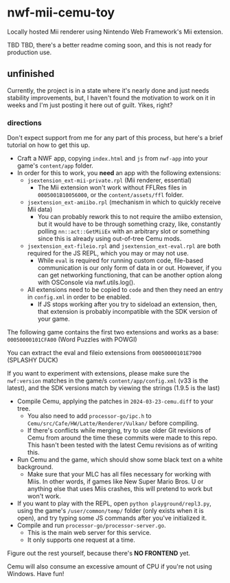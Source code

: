 # nwf-mii-cemu-toy
Locally hosted Mii renderer using Nintendo Web Framework's Mii extension.

TBD TBD, there's a better readme coming soon, and this is not ready for production use.
## unfinished
Currently, the project is in a state where it's nearly done and just needs stability improvements, but, I haven't found the motivation to work on it in weeks and I'm just posting it here out of guilt. Yikes, right?
### directions
Don't expect support from me for any part of this process, but here's a brief tutorial on how to get this up.
* Craft a NWF app, copying `index.html` and `js` from `nwf-app` into your game's `content/app` folder.
* In order for this to work, you **need** an app with the following extensions:
    - `jsextension_ext-mii-private.rpl` (Mii renderer, essential)
        * The Mii extension won't work without FFLRes files in `0005001B10056000`, or the `content/assets/ffl` folder.
    - `jsextension_ext-amiibo.rpl` (mechanism in which to quickly receive Mii data)
        * You can probably rework this to not require the amiibo extension, but it would have to be through something crazy, like, constantly polling `nn::act::GetMiiEx` with an arbitrary slot or something since this is already using out-of-tree Cemu mods.
    - `jsextension_ext-fileio.rpl` and `jsextension_ext-eval.rpl` are both required for the JS REPL, which you may or may not use.
        * While `eval` is required for running custom code, file-based communication is our only form of data in or out. However, if you can get networking functioning, that can be another option along with OSConsole via nwf.utils.log().
    - All extensions need to be copied to `code` and then they need an entry in `config.xml` in order to be enabled.
        * If JS stops working after you try to sideload an extension, then, that extension is probably incompatible with the SDK version of your game.

The following game contains the first two extensions and works as a base: `00050000101CFA00` (Word Puzzles with POWGI)

You can extract the eval and fileio extensions from `00050000101E7900` (SPLASHY DUCK)

If you want to experiment with extensions, please make sure the `nwf:version` matches in the game/s `content/app/config.xml` (v33 is the latest), and the SDK versions match by viewing the strings (1.9.5 is the last)
* Compile Cemu, applying the patches in `2024-03-23-cemu.diff` to your tree.
    - You also need to add `processor-go/ipc.h` to `Cemu/src/Cafe/HW/Latte/Renderer/Vulkan/` before compiling.
    - If there's conflicts while merging, try to use older Git revisions of Cemu from around the time these commits were made to this repo. This hasn't been tested with the latest Cemu revisions as of writing this.
* Run Cemu and the game, which should show some black text on a white background.
    - Make sure that your MLC has all files necessary for working with Miis. In other words, if games like New Super Mario Bros. U or anything else that uses Miis crashes, this will pretend to work but won't work.
* If you want to play with the REPL, open `python playground/repl3.py`, using the game's `/user/common/temp/` folder (only exists when it is open), and try typing some JS commands after you've initialized it.
* Compile and run `processor-go/processor-server.go`.
    - This is the main web server for this service.
    - It only supports one request at a time.

Figure out the rest yourself, because there's **NO FRONTEND** yet.

Cemu will also consume an excessive amount of CPU if you're not using Windows. Have fun!
